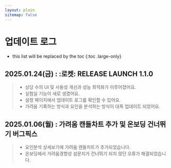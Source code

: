```yaml
---
layout: plain
sitemap: false
---
```


# 업데이트 로그

* this list will be replaced by the toc
{:toc .large-only}


## 2025.01.24(금) : :로켓: RELEASE LAUNCH 1.1.0
> * 상당 수의 UI 및 사용성 개선과 성능 최적화가 이루어졌어요.<br/>
> * 실험실 기능이 새로 생겼어요.<br/>
> * 설정 페이지에서 업데이트 로그를 확인할 수 있어요.<br/>
> * 가려움 기록하는 방식과 요인을 분석하는 방식이 대폭 업데이트 되었어요.<br/>


## 2025.01.06(월) : 가려움 캔들차트 추가 및 온보딩 건너뛰기 버그픽스
> * 요인분석 상세보기에 가려움 캔들차트가 추가되었습니다.<br/>
> * 온보딩에서 가려움경향성 설문지가 건너뛰기 되지 않던 오류가 해결되었습니다.
